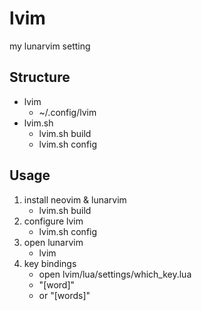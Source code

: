 # lvim
my lunarvim setting

## Structure
- lvim
    + ~/.config/lvim
- lvim.sh
    + lvim.sh build
    + lvim.sh config

## Usage
1. install neovim & lunarvim
    + lvim.sh build 
2. configure lvim
    + lvim.sh config
3. open lunarvim
    + lvim
4. key bindings
    + open lvim/lua/settings/which_key.lua
    + "<space>[word]"
    + or "\[words]"
